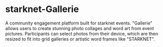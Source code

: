 # starknet-Gallerie
A community engagement platform built for starknet events. "Gallerie" allows users to create stunning photo collages and word art from event pictures. Participants can select photos from their device, which are then resized to fit into grid galleries or artistic word frames like "STARKNET". 

